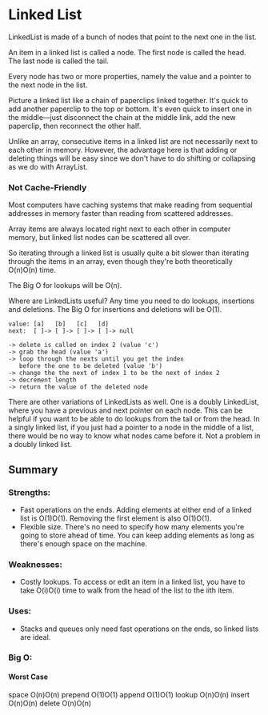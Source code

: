 # Linked List

LinkedList is made of a bunch of nodes that point to the next one in the list.

An item in a linked list is called a node. The first node is called the head. The last node is called the tail.

Every node has two or more properties, namely the value and a pointer to the next node in the list.

Picture a linked list like a chain of paperclips linked together. It's quick to add another paperclip to the top or bottom. It's even quick to insert one in the middle—just disconnect the chain at the middle link, add the new paperclip, then reconnect the other half.

Unlike an array, consecutive items in a linked list are not necessarily next to each other in memory. However, the advantage here is that adding or deleting things will be easy since we don't have to do shifting or collapsing as we do with ArrayList.

### Not Cache-Friendly

Most computers have caching systems that make reading from sequential addresses in memory faster than reading from scattered addresses.

Array items are always located right next to each other in computer memory, but linked list nodes can be scattered all over.

So iterating through a linked list is usually quite a bit slower than iterating through the items in an array, even though they're both theoretically O(n)O(n) time.

The Big O for lookups will be O(n).

Where are LinkedLists useful? Any time you need to do lookups, insertions and deletions. The Big O for insertions and deletions will be O(1).

```
value: [a]   [b]   [c]   [d]
next:  [ ]-> [ ]-> [ ]-> [ ]-> null

-> delete is called on index 2 (value 'c')
-> grab the head (value 'a')
-> loop through the nexts until you get the index
   before the one to be deleted (value 'b')
-> change the the next of index 1 to be the next of index 2
-> decrement length
-> return the value of the deleted node
```

There are other variations of LinkedLists as well. One is a doubly LinkedList, where you have a previous and next pointer on each node. This can be helpful if you want to be able to do lookups from the tail or from the head. In a singly linked list, if you just had a pointer to a node in the middle of a list, there would be no way to know what nodes came before it. Not a problem in a doubly linked list.

## Summary

### Strengths:

- Fast operations on the ends. Adding elements at either end of a linked list is O(1)O(1). Removing the first element is also O(1)O(1).
- Flexible size. There's no need to specify how many elements you're going to store ahead of time. You can keep adding elements as long as there's enough space on the machine.

### Weaknesses:

- Costly lookups. To access or edit an item in a linked list, you have to take O(i)O(i) time to walk from the head of the list to the iith item.

### Uses:
- Stacks and queues only need fast operations on the ends, so linked lists are ideal.

### Big O:

#### Worst Case
space	   O(n)O(n)
prepend	O(1)O(1)
append	O(1)O(1)
lookup	O(n)O(n)
insert	O(n)O(n)
delete	O(n)O(n)
